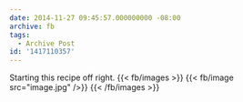```yaml
---
date: 2014-11-27 09:45:57.000000000 -08:00
archive: fb
tags: 
  - Archive Post
id: '1417110357'
---
```


Starting this recipe off right.
{{< fb/images >}}
{{< fb/image src="image.jpg" />}}
{{< /fb/images >}}
